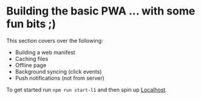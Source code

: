 # Building the basic PWA ... with some fun bits ;)

This section covers over the following:

- Building a web manifest
- Caching files
- Offline page
- Background syncing (click events)
- Push notifications (not from server)

To get started run `npm run start-l1` and then spin up [Localhost](http//localhost:8080).
